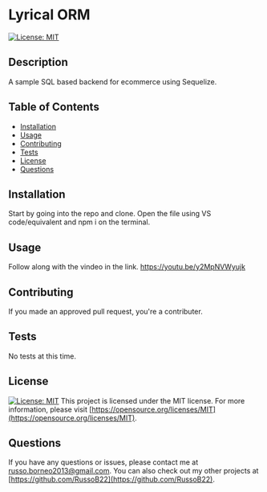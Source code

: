 # Lyrical ORM

[![License: MIT](https://img.shields.io/badge/License-MIT-yellow.svg)](https://opensource.org/licenses/MIT)

## Description
A sample SQL based backend for ecommerce using Sequelize.

## Table of Contents
- [Installation](#installation)
- [Usage](#usage)
- [Contributing](#contributing)
- [Tests](#tests)
- [License](#license)
- [Questions](#questions)

## Installation
Start by going into the repo and clone.
Open the file using VS code/equivalent and npm i on the terminal.

## Usage
Follow along with the vindeo in the link.
https://youtu.be/y2MpNVWyujk

## Contributing
If you made an approved pull request, you're a contributer.

## Tests
No tests at this time.

## License
[![License: MIT](https://img.shields.io/badge/License-MIT-yellow.svg)](https://opensource.org/licenses/MIT)
This project is licensed under the MIT license. For more information, please visit [https://opensource.org/licenses/MIT](https://opensource.org/licenses/MIT).

## Questions
If you have any questions or issues, please contact me at [russo.borneo2013@gmail.com](mailto:russo.borneo2013@gmail.com). You can also check out my other projects at [https://github.com/RussoB22](https://github.com/RussoB22).
